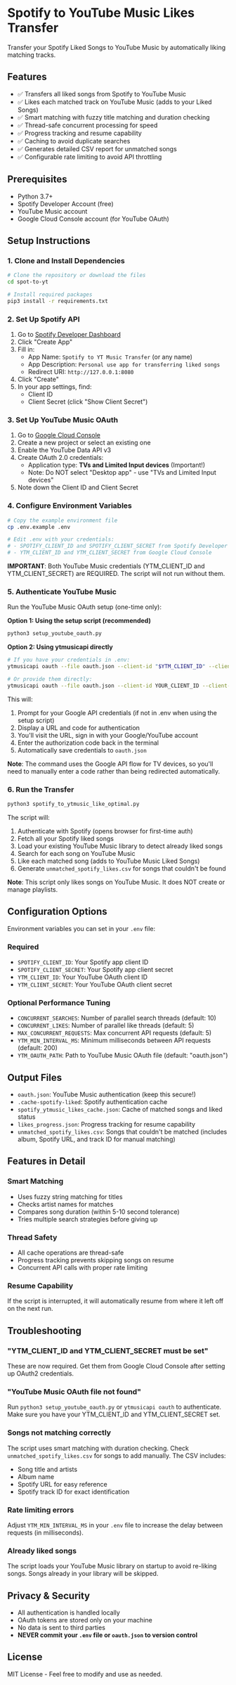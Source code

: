 # Spotify to YouTube Music Likes Transfer

Transfer your Spotify Liked Songs to YouTube Music by automatically liking matching tracks.

## Features

- ✅ Transfers all liked songs from Spotify to YouTube Music
- ✅ Likes each matched track on YouTube Music (adds to your Liked Songs)
- ✅ Smart matching with fuzzy title matching and duration checking
- ✅ Thread-safe concurrent processing for speed
- ✅ Progress tracking and resume capability
- ✅ Caching to avoid duplicate searches
- ✅ Generates detailed CSV report for unmatched songs
- ✅ Configurable rate limiting to avoid API throttling

## Prerequisites

- Python 3.7+
- Spotify Developer Account (free)
- YouTube Music account
- Google Cloud Console account (for YouTube OAuth)

## Setup Instructions

### 1. Clone and Install Dependencies

```bash
# Clone the repository or download the files
cd spot-to-yt

# Install required packages
pip3 install -r requirements.txt
```

### 2. Set Up Spotify API

1. Go to [Spotify Developer Dashboard](https://developer.spotify.com/dashboard)
2. Click "Create App"
3. Fill in:
   - App Name: `Spotify to YT Music Transfer` (or any name)
   - App Description: `Personal use app for transferring liked songs`
   - Redirect URI: `http://127.0.0.1:8080`
4. Click "Create"
5. In your app settings, find:
   - Client ID
   - Client Secret (click "Show Client Secret")

### 3. Set Up YouTube Music OAuth

1. Go to [Google Cloud Console](https://console.cloud.google.com/)
2. Create a new project or select an existing one
3. Enable the YouTube Data API v3
4. Create OAuth 2.0 credentials:
   - Application type: **TVs and Limited Input devices** (Important!)
   - Note: Do NOT select "Desktop app" - use "TVs and Limited Input devices"
5. Note down the Client ID and Client Secret

### 4. Configure Environment Variables

```bash
# Copy the example environment file
cp .env.example .env

# Edit .env with your credentials:
# - SPOTIFY_CLIENT_ID and SPOTIFY_CLIENT_SECRET from Spotify Developer Dashboard
# - YTM_CLIENT_ID and YTM_CLIENT_SECRET from Google Cloud Console
```

**IMPORTANT**: Both YouTube Music credentials (YTM_CLIENT_ID and YTM_CLIENT_SECRET) are REQUIRED. The script will not run without them.

### 5. Authenticate YouTube Music

Run the YouTube Music OAuth setup (one-time only):

**Option 1: Using the setup script (recommended)**

```bash
python3 setup_youtube_oauth.py
```

**Option 2: Using ytmusicapi directly**

```bash
# If you have your credentials in .env:
ytmusicapi oauth --file oauth.json --client-id "$YTM_CLIENT_ID" --client-secret "$YTM_CLIENT_SECRET"

# Or provide them directly:
ytmusicapi oauth --file oauth.json --client-id YOUR_CLIENT_ID --client-secret YOUR_CLIENT_SECRET
```

This will:

1. Prompt for your Google API credentials (if not in .env when using the setup script)
2. Display a URL and code for authentication
3. You'll visit the URL, sign in with your Google/YouTube account
4. Enter the authorization code back in the terminal
5. Automatically save credentials to `oauth.json`

**Note**: The command uses the Google API flow for TV devices, so you'll need to manually enter a code rather than being redirected automatically.

### 6. Run the Transfer

```bash
python3 spotify_to_ytmusic_like_optimal.py
```

The script will:

1. Authenticate with Spotify (opens browser for first-time auth)
2. Fetch all your Spotify liked songs
3. Load your existing YouTube Music library to detect already liked songs
4. Search for each song on YouTube Music
5. Like each matched song (adds to YouTube Music Liked Songs)
6. Generate `unmatched_spotify_likes.csv` for songs that couldn't be found

**Note**: This script only likes songs on YouTube Music. It does NOT create or manage playlists.

## Configuration Options

Environment variables you can set in your `.env` file:

### Required

- `SPOTIFY_CLIENT_ID`: Your Spotify app client ID
- `SPOTIFY_CLIENT_SECRET`: Your Spotify app client secret
- `YTM_CLIENT_ID`: Your YouTube OAuth client ID
- `YTM_CLIENT_SECRET`: Your YouTube OAuth client secret

### Optional Performance Tuning

- `CONCURRENT_SEARCHES`: Number of parallel search threads (default: 10)
- `CONCURRENT_LIKES`: Number of parallel like threads (default: 5)
- `MAX_CONCURRENT_REQUESTS`: Max concurrent API requests (default: 5)
- `YTM_MIN_INTERVAL_MS`: Minimum milliseconds between API requests (default: 200)
- `YTM_OAUTH_PATH`: Path to YouTube Music OAuth file (default: "oauth.json")

## Output Files

- `oauth.json`: YouTube Music authentication (keep this secure!)
- `.cache-spotify-liked`: Spotify authentication cache
- `spotify_ytmusic_likes_cache.json`: Cache of matched songs and liked status
- `likes_progress.json`: Progress tracking for resume capability
- `unmatched_spotify_likes.csv`: Songs that couldn't be matched (includes album, Spotify URL, and track ID for manual matching)

## Features in Detail

### Smart Matching

- Uses fuzzy string matching for titles
- Checks artist names for matches
- Compares song duration (within 5-10 second tolerance)
- Tries multiple search strategies before giving up

### Thread Safety

- All cache operations are thread-safe
- Progress tracking prevents skipping songs on resume
- Concurrent API calls with proper rate limiting

### Resume Capability

If the script is interrupted, it will automatically resume from where it left off on the next run.

## Troubleshooting

### "YTM_CLIENT_ID and YTM_CLIENT_SECRET must be set"

These are now required. Get them from Google Cloud Console after setting up OAuth2 credentials.

### "YouTube Music OAuth file not found"

Run `python3 setup_youtube_oauth.py` or `ytmusicapi oauth` to authenticate. Make sure you have your YTM_CLIENT_ID and YTM_CLIENT_SECRET set.

### Songs not matching correctly

The script uses smart matching with duration checking. Check `unmatched_spotify_likes.csv` for songs to add manually. The CSV includes:

- Song title and artists
- Album name
- Spotify URL for easy reference
- Spotify track ID for exact identification

### Rate limiting errors

Adjust `YTM_MIN_INTERVAL_MS` in your `.env` file to increase the delay between requests (in milliseconds).

### Already liked songs

The script loads your YouTube Music library on startup to avoid re-liking songs. Songs already in your library will be skipped.

## Privacy & Security

- All authentication is handled locally
- OAuth tokens are stored only on your machine
- No data is sent to third parties
- **NEVER commit your `.env` file or `oauth.json` to version control**

## License

MIT License - Feel free to modify and use as needed.

